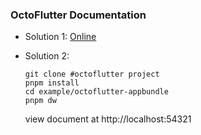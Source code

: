 ### OctoFlutter Documentation

 * Solution 1:
  [ Online ](https://octoflutter.izuiyou.com)

 * Solution 2:
    ```shell
    git clone #octoflutter project
    pnpm install
    cd example/octoflutter-appbundle
    pnpm dw
    ```

    view document at http://localhost:54321

